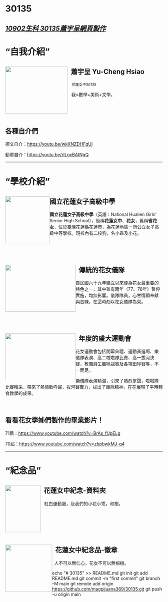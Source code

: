 # 30135
<html>

 

<head>

<h2 style="font-style:italic"><ins>10902生科 30135蕭宇呈網頁製作</ins></h2>

</head>

 

<body>

<h1><strong><q>自我介紹</q></strong></h1>

 

<h2><input alt="" src="https://spark.adobe.com/page/21K0zB4VJmFlO/images/460A3F2B-F9AC-4E9C-BA39-D6AAFB5B5F4B.png?asset_id=7682AAE2-3463-4260-AD43-189F5FB249F1&amp;size=1024" style="width: 200px; height: 150px; float: left;" type="image" /><strong>&nbsp; 蕭宇呈 Yu-Cheng&nbsp;Hsiao</strong></h2>

 

<p><strong>&nbsp;</strong>&nbsp; <var><small>花蓮女中30135</small></var></p>

 

<p>&nbsp; &nbsp;我=數學+美術+文學。</p>

 

<p>&nbsp;</p>

 

<p>&nbsp;</p>

 

<h2><strong>各種自介們</strong></h2>

 

<p>德文自介：<a href="https://youtu.be/wkXNZDHFqUI">https://youtu.be/wkXNZDHFqUI</a></p>

 

<p>動畫自介：<a href="https://youtu.be/rILgxBAtNgQ">https://youtu.be/rILgxBAtNgQ</a></p>

 

<hr />

<h1><strong><q>學校介紹</q></strong></h1>

 

<h2><strong>國立花蓮女子高級中學<input alt="" src="https://lh3.googleusercontent.com/proxy/_AqPAk_tSFz3v_u9HbqybE5mdMJQq7GxMMSfKl7FGQ8tQiMs5Li1nBtuMbzBS63o7owqXEgZOb5NKkjaDyFO5H7Z6LGz0Uu4nFR31Cu1Nxxy_26fpv4" style="float: left; width: 142px; height: 150px;" type="image" /></strong></h2>

 

<p><strong>國立花蓮女子高級中學</strong>（英語：National Hualien Girls&#39; Senior High School），簡稱<strong>花蓮女中</strong>、<strong>花女</strong>，舊稱<strong>省花女</strong>，位於<a href="https://zh.m.wikipedia.org/wiki/%E8%87%BA%E7%81%A3" title="臺灣">臺灣</a><a href="https://zh.m.wikipedia.org/wiki/%E8%8A%B1%E8%93%AE%E7%B8%A3" title="花蓮縣">花蓮縣</a><a href="https://zh.m.wikipedia.org/wiki/%E8%8A%B1%E8%93%AE%E5%B8%82" title="花蓮市">花蓮市</a>，為花蓮地區一所公立女子高級中等學校。現校內有二校狗，名小乖及小花。</p>

 

<p>&nbsp;</p>

 

<p>&nbsp;</p>

 

<h2><input alt="" src="https://www.thehubnews.net/wp-content/uploads/2020/11/IMG_9599-696x464.jpg" style="float: left; width: 225px; height: 150px;" type="image" /><strong>&nbsp; 傳統的花女儀隊</strong></h2>

 

<p>自民國六十九年建立以來便為花女最重要的特色之一，其中雖有兩年（77、78年）暫停實施，均無影響。儀隊隊員，心甘情願奉獻與苦練，在這時刻以花女儀隊為榮。</p>

 

<p>&nbsp;</p>

 

<p>&nbsp;</p>

 

<h2><input alt="" src="https://www.thehubnews.net/wp-content/uploads/2020/11/IMG_9739-690x460.jpg" style="width: 225px; height: 150px; float: left;" type="image" />&nbsp; <strong>年度的盛大運動會</strong></h2>

 

<p>花女運動會包括開幕典禮、運動員進場、樂儀隊表演、高二啦啦隊比賽、高一拔河決賽、教職員生趣味競賽及各項田徑賽等，不一而足。</p>

 

<p>樂儀隊表演精湛，引來了熱烈掌聲，啦啦隊比賽精采，帶來了熱情歡呼聲，拔河賽賣力，拔出了團隊精神，在在展現了平時體育教學的成果。</p>

 

<p>&nbsp;</p>

 

<h2><strong>看看花女學姊們製作的畢業影片！</strong></h2>

 

<p>71屆：<a href="https://www.youtube.com/watch?v=BrAs_fUpELg">https://www.youtube.com/watch?v=BrAs_fUpELg</a></p>

 

<p>70屆：<a href="https://www.youtube.com/watch?v=zbpbwkMJ-q4">https://www.youtube.com/watch?v=zbpbwkMJ-q4</a></p>

 

<hr />

<h1><strong><q>紀念品</q></strong></h1>

 

<h2><input alt="" src="https://spark.adobe.com/page/21K0zB4VJmFlO/images/91EF46CA-FA47-4846-AB43-2EC683D3B191.jpg?asset_id=80787BD0-7762-4005-AC7B-1E948190C67F&amp;size=1024" style="float: left; width: 113px; height: 150px;" type="image" /><strong>&nbsp;&nbsp;花蓮女中紀念-資料夾</strong></h2>

 

<p>&nbsp; &nbsp;紅白運動服，及我們的小花小乖，和樹。</p>

 

<p>&nbsp;</p>

 

<p>&nbsp;</p>

 

<p>&nbsp;</p>

 

<h2><input alt="" src="https://spark.adobe.com/page/21K0zB4VJmFlO/images/CA154349-ABBE-4690-96B2-363E49346338.jpg?asset_id=41AD80D1-CAED-4523-9795-93E925277839&amp;size=1024" style="float: left; width: 150px; height: 150px;" type="image" />&nbsp; <strong>花蓮女中紀念品-徽章</strong></h2>

 

<p><strong>&nbsp;&nbsp;</strong>人不可以無仁心，花女不可以無榕樹。</p>

</body>

</html>

 echo "# 30135" >> README.md
git init
git add README.md
git commit -m "first commit"
git branch -M main
git remote add origin https://github.com/magpijuana369/30135.git
git push -u origin main
